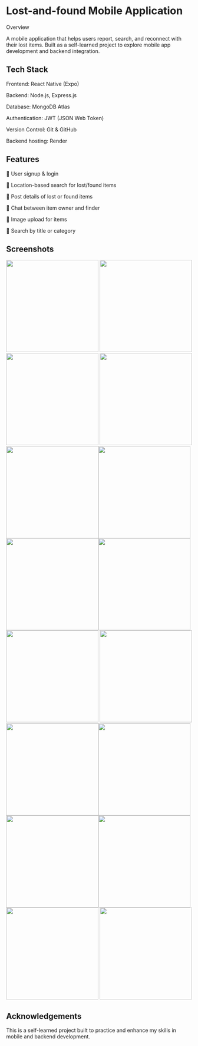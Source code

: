 # Lost-and-found Mobile Application
Overview

A mobile application that helps users report, search, and reconnect with their lost items.
Built as a self-learned project to explore mobile app development and backend integration.

## Tech Stack

Frontend: React Native (Expo)

Backend: Node.js, Express.js

Database: MongoDB Atlas

Authentication: JWT (JSON Web Token)

Version Control: Git & GitHub

Backend hosting: Render

## Features

🔑 User signup & login

📍 Location-based search for lost/found items

📝 Post details of lost or found items

💬 Chat between item owner and finder

📂 Image upload for items

🔎 Search by title or category

## Screenshots
<img src="./Screenshots/Splash-screen.png" width="250" /> <img src="./Screenshots/Get-started-screen.png" width="250" /> <img src="./Screenshots/Login-screen.png" width="250" />
<img src="./Screenshots/Signup-screen.png" width="250" /><img src="./Screenshots/Get-location-screen.png" width="250" /><img src="./Screenshots/Home-screen.png" width="250" />
<img src="./Screenshots/Search-screen.png" width="250" /><img src="./Screenshots/Search-screen2.png" width="250" /><img src="./Screenshots/Lost-screen.png" width="250" />
<img src="./Screenshots/Found-screen.png" width="250" /><img src="./Screenshots/Add-post-screen.png" width="250" /><img src="./Screenshots/Chats-list-screen.png" width="250" />
<img src="./Screenshots/Profile-screen.png" width="250" /><img src="./Screenshots/Item-screen.png" width="250" /><img src="./Screenshots/Your-posts-screen.png" width="250" />
<img src="./Screenshots/Saved-items-screen.png" width="250" />



## Acknowledgements

This is a self-learned project built to practice and enhance my skills in mobile and backend development.